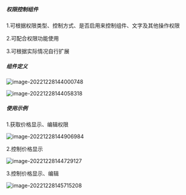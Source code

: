 ##### 权限控制组件

1.可根据权限类型、控制方式、是否启用来控制组件、文字及其他操作权限

2.可配合权限功能使用

3.可根据实际情况自行扩展

##### 组件定义

![image-20221228144000748](https://cdn.jsdelivr.net/gh/MrCodeFront/assets/md/C7lDMxVguW3ydOr.png)

![image-20221228144058318](https://cdn.jsdelivr.net/gh/MrCodeFront/assets/md/QOT3AotzDwW6IRj.png)

##### 使用示例

1.获取价格显示、编辑权限

![image-20221228144906984](https://cdn.jsdelivr.net/gh/MrCodeFront/assets/md/vqoVfapF7EA1Jjn.png)

2.控制价格显示

![image-20221228144729127](https://cdn.jsdelivr.net/gh/MrCodeFront/assets/md/TL6hRVizOlbQBSD.png)

3.控制价格显示、编辑

![image-20221228145715208](https://cdn.jsdelivr.net/gh/MrCodeFront/assets/md/dCLtOaKlRDBhUmX.png)
